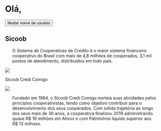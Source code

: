 <!DOCTYPE html>
<html>
  <head>
    <link href="styles/style.css" rel="stylesheet">
    <meta charset="utf-8">
    <title>test page</title>
    <h1>Olá,</h1>
    <button>Mudar nome de usuário</button>
    <h2>Sicoob</h2>
    <ul>O Sistema de Cooperativas de Crédito é o maior sistema financeiro cooperativo do Brasil com mais de 4,8 milhões de cooperados, 3,1 mil pontos de atendimento, distribuídos em todo país.</ul>
  </head>
  <body>
  <img src="images/facaparte2.png"> <alt="logo-do-sicoob">
  <script src="scripts/main.js"></script>
  <p>Sicoob Credi Comigo</p>
  <img src="images/sicoobcredicomigo.png"> <alt="logo-do-sicoob">
  <ul>Fundado em 1984, o Sicoob Credi Comigo norteia suas atividades pelos princípios cooperativistas, tendo como objetivo contribuir para o desenvolvimento dos seus cooperados. Com sólida trajetória ao longo dos seus mais de 36 anos, a cooperativa finalizou 2019 administrando quase R$ 19 milhões em Ativos e com Patrimônio líquido superior aos R$ 13 milhoes.</ul>
  </body>
